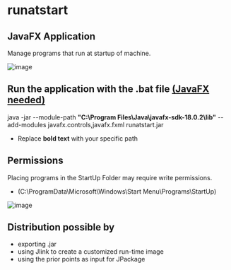 # runatstart

## JavaFX Application

Manage programs that run at startup of machine.

![image](https://user-images.githubusercontent.com/79989883/188888621-d28d2535-2125-453a-8c17-65d7a4e32f03.png)

## Run the application with the .bat file [(JavaFX needed)](https://gluonhq.com/products/javafx/)

java -jar --module-path **"C:\Program Files\Java\javafx-sdk-18.0.2\lib"** --add-modules javafx.controls,javafx.fxml runatstart.jar

- Replace **bold text** with your specific path

## Permissions

Placing programs in the StartUp Folder may require write permissions.
- (C:\ProgramData\Microsoft\Windows\Start Menu\Programs\StartUp)

![image](https://user-images.githubusercontent.com/79989883/188822359-0fac58ba-6bb8-4948-bd4a-7cf182a9529c.png)

## Distribution possible by 
- exporting .jar 
- using Jlink to create a customized run-time image
- using the prior points as input for JPackage
